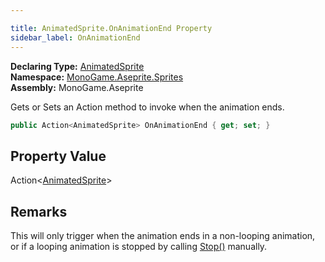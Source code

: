 ```yaml
---

title: AnimatedSprite.OnAnimationEnd Property
sidebar_label: OnAnimationEnd
---
```

**Declaring Type:** [AnimatedSprite](../)  
**Namespace:** [MonoGame.Aseprite.Sprites](../../)  
**Assembly:** MonoGame.Aseprite

Gets or Sets an Action method to invoke when the animation ends.

```csharp
public Action<AnimatedSprite> OnAnimationEnd { get; set; }
```

## Property Value

Action\<[AnimatedSprite](../)\>

## Remarks

This will only trigger when the animation ends in a non\-looping animation, or if a looping animation is  stopped by calling [Stop()](../methods/Stop) manually.


